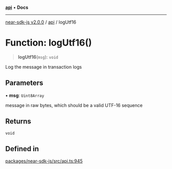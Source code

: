 [**api**](../README.md) • **Docs**

***

[near-sdk-js v2.0.0](../../packages.md) / [api](../README.md) / logUtf16

# Function: logUtf16()

> **logUtf16**(`msg`): `void`

Log the message in transaction logs

## Parameters

• **msg**: `Uint8Array`

message in raw bytes, which should be a valid UTF-16 sequence

## Returns

`void`

## Defined in

[packages/near-sdk-js/src/api.ts:945](https://github.com/dim-daskalov/near-sdk-js/blob/7e00e38bf9adddbe759a3d4d474ca9731ec4052b/packages/near-sdk-js/src/api.ts#L945)
